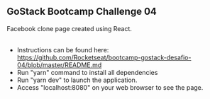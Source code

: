 ## GoStack Bootcamp Challenge 04

Facebook clone page created using React. <br><br>

- Instructions can be found here: https://github.com/Rocketseat/bootcamp-gostack-desafio-04/blob/master/README.md
- Run "yarn" command to install all dependencies
- Run "yarn dev" to launch the application.
- Access "localhost:8080" on your web browser to see the page.
